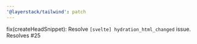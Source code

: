 ```yaml
---
'@layerstack/tailwind': patch
---
```


fix(createHeadSnippet): Resolve `[svelte] hydration_html_changed` issue. Resolves #25

